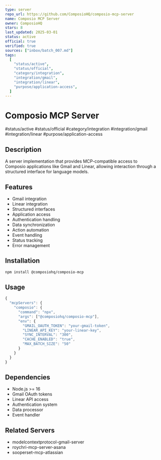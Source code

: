 ```yaml
---
type: server
repo_url: https://github.com/ComposioHQ/composio-mcp-server
name: Composio MCP Server
owner: ComposioHQ
stars: 8
last_updated: 2025-03-01
status: active
official: true
verified: true
sources: ["inbox/batch_007.md"]
tags:
  [
    "status/active",
    "status/official",
    "category/integration",
    "integration/gmail",
    "integration/linear",
    "purpose/application-access",
  ]
---
```


# Composio MCP Server

#status/active #status/official #category/integration #integration/gmail #integration/linear #purpose/application-access

## Description

A server implementation that provides MCP-compatible access to Composio applications like Gmail and Linear, allowing interaction through a structured interface for language models.

## Features

- Gmail integration
- Linear integration
- Structured interfaces
- Application access
- Authentication handling
- Data synchronization
- Action automation
- Event handling
- Status tracking
- Error management

## Installation

```bash
npm install @composiohq/composio-mcp
```

## Usage

```javascript
{
  "mcpServers": {
    "composio": {
      "command": "npx",
      "args": ["@composiohq/composio-mcp"],
      "env": {
        "GMAIL_OAUTH_TOKEN": "your-gmail-token",
        "LINEAR_API_KEY": "your-linear-key",
        "SYNC_INTERVAL": "300",
        "CACHE_ENABLED": "true",
        "MAX_BATCH_SIZE": "50"
      }
    }
  }
}
```

## Dependencies

- Node.js >= 16
- Gmail OAuth tokens
- Linear API access
- Authentication system
- Data processor
- Event handler

## Related Servers

- modelcontextprotocol-gmail-server
- roychri-mcp-server-asana
- sooperset-mcp-atlassian
